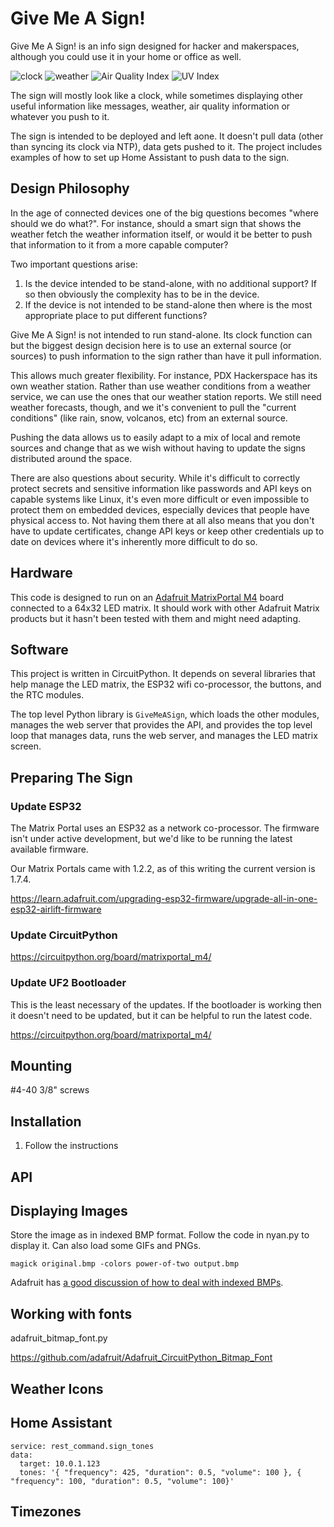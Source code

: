 <!--
SPDX-FileCopyrightText: 2023 John Romkey

SPDX-License-Identifier: MIT
-->

# Give Me A Sign!

Give Me A Sign! is an info sign designed for hacker and makerspaces,
although you could use it in your home or office as well.

![clock](images/clock.jpg) ![weather](images/weather-display.jpg)
![Air Quality Index](images/aqi-display.jpg) ![UV Index](images/uvi-display.jpg)

The sign will mostly look like a clock, while sometimes displaying
other useful information like messages, weather, air quality
information or whatever you push to it.

The sign is intended to be deployed and left aone. It doesn't pull
data (other than syncing its clock via NTP), data gets pushed to
it. The project includes examples of how to set up Home Assistant to
push data to the sign.

## Design Philosophy

In the age of connected devices one of the big questions becomes
"where should we do what?". For instance, should a smart sign that
shows the weather fetch the weather information itself, or would it be
better to push that information to it from a more capable computer?

Two important questions arise:

1. Is the device intended to be stand-alone, with no additional
   support? If so then obviously the complexity has to be in the
   device.
2. If the device is not intended to be stand-alone then where is the
   most appropriate place to put different functions?
   
Give Me A Sign! is not intended to run stand-alone. Its clock function
can but the biggest design decision here is to use an external source
(or sources) to push information to the sign rather than have it pull
information.

This allows much greater flexibility. For instance, PDX Hackerspace
has its own weather station. Rather than use weather conditions from a
weather service, we can use the ones that our weather station
reports. We still need weather forecasts, though, and we it's
convenient to pull the "current conditions" (like rain, snow,
volcanos, etc)  from an external source.

Pushing the data allows us to easily adapt to a mix of local and
remote sources and change that as we wish without having to update the
signs distributed around the space.

There are also questions about security. While it's difficult to
correctly protect secrets and sensitive information like passwords and
API keys on capable systems like Linux, it's even more difficult or
even impossible to protect them on embedded devices, especially
devices that people have physical access to. Not having them there at
all also means that you don't have to update certificates, change API
keys or keep other credentials up to date on devices where it's
inherently more difficult to do so.

## Hardware

This code is designed to run on an [Adafruit MatrixPortal
M4](https://www.adafruit.com/product/4745) board connected to a 64x32
LED matrix. It should work with other Adafruit Matrix products but it
hasn't been tested with them and might need adapting.

## Software

This project is written in CircuitPython. It depends on several
libraries that help manage the LED matrix, the ESP32 wifi
co-processor, the buttons, and the RTC modules.

The top level Python library is `GiveMeASign`, which loads the other
modules, manages the web server that provides the API,  and provides
the top level loop that manages data, runs the web server, and manages
the LED matrix screen.

## Preparing The Sign

### Update ESP32

The Matrix Portal uses an ESP32 as a network co-processor. The
firmware isn't under active development, but we'd like to be running
the latest available firmware.

Our Matrix Portals came with 1.2.2, as of this writing the current version is 1.7.4.


https://learn.adafruit.com/upgrading-esp32-firmware/upgrade-all-in-one-esp32-airlift-firmware


### Update CircuitPython



https://circuitpython.org/board/matrixportal_m4/

### Update UF2 Bootloader

This is the least necessary of the updates. If the bootloader is
working then it doesn't need to be updated, but it can be helpful to
run the latest code.

https://circuitpython.org/board/matrixportal_m4/

## Mounting

\#4-40 3/8" screws


## Installation

1. Follow the instructions

## API


## Displaying Images

Store the image as in indexed BMP format. Follow the code in nyan.py to display it. Can also load some GIFs and PNGs.

```
magick original.bmp -colors power-of-two output.bmp
```

Adafruit has [a good discussion of how to deal with indexed BMPs](https://learn.adafruit.com/creating-your-first-tilemap-game-with-circuitpython/indexed-bmp-graphics).

## Working with fonts

adafruit_bitmap_font.py

https://github.com/adafruit/Adafruit_CircuitPython_Bitmap_Font

## Weather Icons

## Home Assistant

```
service: rest_command.sign_tones
data:
  target: 10.0.1.123
  tones: '{ "frequency": 425, "duration": 0.5, "volume": 100 }, { "frequency": 100, "duration": 0.5, "volume": 100}'
```

## Timezones
